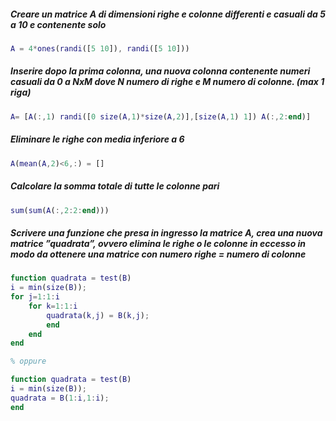 ##### Creare un matrice A di dimensioni righe e colonne differenti e casuali da 5 a 10 e contenente solo

```matlab
A = 4*ones(randi([5 10]), randi([5 10]))
```

##### Inserire dopo la prima colonna, una nuova colonna contenente numeri casuali da 0 a NxM dove N numero di righe e M numero di colonne. (max 1 riga) 

```matlab
A= [A(:,1) randi([0 size(A,1)*size(A,2)],[size(A,1) 1]) A(:,2:end)]
```

##### Eliminare le righe con media inferiore a 6

```matlab
A(mean(A,2)<6,:) = []
```

##### Calcolare la somma totale di tutte le colonne pari

```matlab
sum(sum(A(:,2:2:end)))
```

##### Scrivere una funzione che presa in ingresso la matrice A, crea una nuova matrice ”quadrata”, ovvero elimina le righe o le colonne in eccesso in modo da ottenere una matrice con numero righe = numero di colonne

```matlab
function quadrata = test(B)
i = min(size(B));
for j=1:1:i
    for k=1:1:i
        quadrata(k,j) = B(k,j);
        end
    end
end

% oppure

function quadrata = test(B)
i = min(size(B));
quadrata = B(1:i,1:i);
end
```
